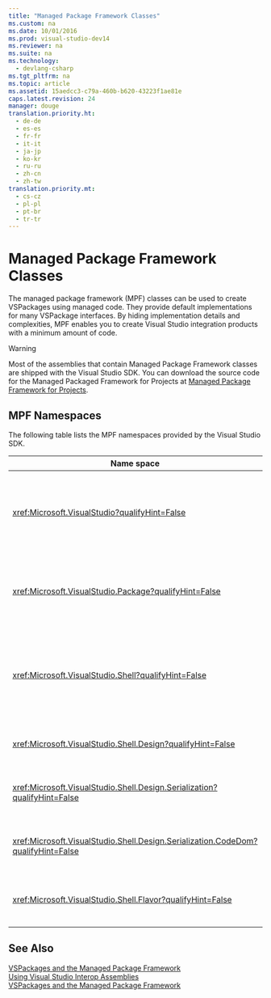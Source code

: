 ```yaml
---
title: "Managed Package Framework Classes"
ms.custom: na
ms.date: 10/01/2016
ms.prod: visual-studio-dev14
ms.reviewer: na
ms.suite: na
ms.technology: 
  - devlang-csharp
ms.tgt_pltfrm: na
ms.topic: article
ms.assetid: 15aedcc3-c79a-460b-b620-43223f1ae81e
caps.latest.revision: 24
manager: douge
translation.priority.ht: 
  - de-de
  - es-es
  - fr-fr
  - it-it
  - ja-jp
  - ko-kr
  - ru-ru
  - zh-cn
  - zh-tw
translation.priority.mt: 
  - cs-cz
  - pl-pl
  - pt-br
  - tr-tr
---
```

# Managed Package Framework Classes
The managed package framework (MPF) classes can be used to create VSPackages using managed code. They provide default implementations for many VSPackage interfaces. By hiding implementation details and complexities, MPF enables you to create Visual Studio integration products with a minimum amount of code.  
  
> [!WARNING]
>  Most of the assemblies that contain Managed Package Framework classes are shipped with the Visual Studio SDK. You can download the source code for the Managed Packaged Framework for Projects at [Managed Package Framework for Projects](http://mpfproj11.codeplex.com/).  
  
## MPF Namespaces  
 The following table lists the MPF namespaces provided by the Visual Studio SDK.  
  
|Name space|Contents|  
|----------------|--------------|  
|<xref:Microsoft.VisualStudio?qualifyHint=False>|Contains useful classes for handling COM errors, Visual Studio constants, and Win32 windows.|  
|<xref:Microsoft.VisualStudio.Package?qualifyHint=False>|Includes managed code wrappers for Visual Studio projects, editors, and MSBuild.|  
|<xref:Microsoft.VisualStudio.Shell?qualifyHint=False>|Includes MPF base classes from which you can derive an implementation of many common Visual Studio objects.|  
|<xref:Microsoft.VisualStudio.Shell.Design?qualifyHint=False>|Contains Visual Studio designer extensions.|  
|<xref:Microsoft.VisualStudio.Shell.Design.Serialization?qualifyHint=False>|Contains Visual Studio serialization designer extensions.|  
|<xref:Microsoft.VisualStudio.Shell.Design.Serialization.CodeDom?qualifyHint=False>|Contains Visual Studio CodeDom designer extensions.|  
|<xref:Microsoft.VisualStudio.Shell.Flavor?qualifyHint=False>|Supports project subtypes (also known as "flavors").|  
  
## See Also  
 [VSPackages and the Managed Package Framework](../VS_not_in_toc/VSPackages-and-the-Managed-Package-Framework.md)   
 [Using Visual Studio Interop Assemblies](../Topic/Using%20Visual%20Studio%20Interop%20Assemblies.md)   
 [VSPackages and the Managed Package Framework](../VS_not_in_toc/VSPackages-and-the-Managed-Package-Framework.md)